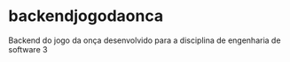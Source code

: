 # backendjogodaonca
Backend do jogo da onça desenvolvido para a disciplina de engenharia de software 3

